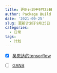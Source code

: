 ```yaml
---
title: 更新计划于9月25日
author: Package Build
date: '2021-09-25'
slug: 更新计划于9月25日
categories:
  - 日常
tags:
  - 计划
---
```


-   [x] [吴恩达的tensorflow](https://www.bilibili.com/video/BV1zE411T7nb?spm_id_from=333.788.b_636f6d6d656e74.6)

-   [ ] [GANS](https://www.bilibili.com/video/BV1Tv411e7fC?p=3&spm_id_from=pageDriver)

